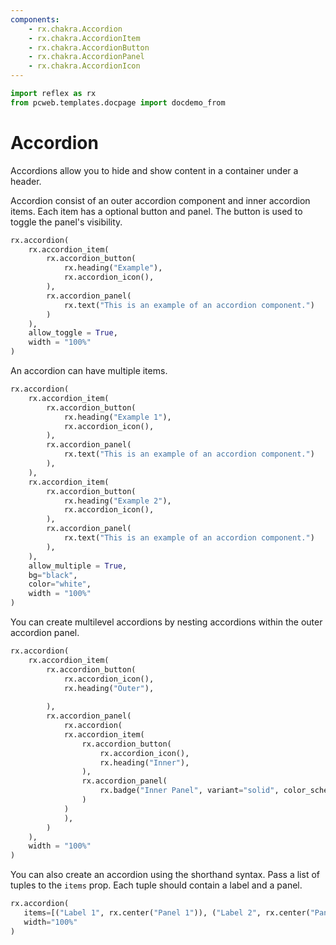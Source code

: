 ```yaml
---
components:
    - rx.chakra.Accordion
    - rx.chakra.AccordionItem
    - rx.chakra.AccordionButton
    - rx.chakra.AccordionPanel
    - rx.chakra.AccordionIcon
---
```


```python exec
import reflex as rx
from pcweb.templates.docpage import docdemo_from
```

# Accordion

Accordions allow you to hide and show content in a container under a header.

Accordion consist of an outer accordion component and inner accordion items.
Each item has a optional button and panel. The button is used to toggle the panel's visibility.

```python demo
rx.accordion(
    rx.accordion_item(
        rx.accordion_button(
            rx.heading("Example"),
            rx.accordion_icon(),
        ),
        rx.accordion_panel(
            rx.text("This is an example of an accordion component.")
        )
    ),
    allow_toggle = True,
    width = "100%"
)
```

An accordion can have multiple items.

```python demo
rx.accordion(
    rx.accordion_item(
        rx.accordion_button(
            rx.heading("Example 1"),
            rx.accordion_icon(),
        ),
        rx.accordion_panel(
            rx.text("This is an example of an accordion component.")
        ),
    ),
    rx.accordion_item(
        rx.accordion_button(
            rx.heading("Example 2"),
            rx.accordion_icon(),
        ),
        rx.accordion_panel(
            rx.text("This is an example of an accordion component.")
        ),
    ),
    allow_multiple = True,
    bg="black",
    color="white",
    width = "100%"
)
```

You can create multilevel accordions by nesting accordions within the outer accordion panel.

```python demo
rx.accordion(
    rx.accordion_item(
        rx.accordion_button(
            rx.accordion_icon(),
            rx.heading("Outer"),
            
        ),
        rx.accordion_panel(
            rx.accordion(
            rx.accordion_item(
                rx.accordion_button(
                    rx.accordion_icon(),
                    rx.heading("Inner"),    
                ),
                rx.accordion_panel(
                    rx.badge("Inner Panel", variant="solid", color_scheme="green"),
                )
            )
            ),
        )  
    ),
    width = "100%"
)
```

You can also create an accordion using the shorthand syntax.
Pass a list of tuples to the `items` prop.
Each tuple should contain a label and a panel.

```python demo
rx.accordion(
   items=[("Label 1", rx.center("Panel 1")), ("Label 2", rx.center("Panel 2"))],
   width="100%"
)
```